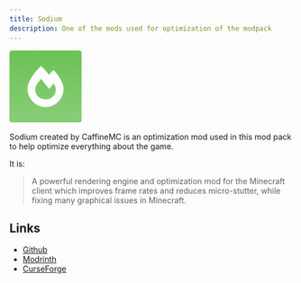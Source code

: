 ```yaml
---
title: Sodium
description: One of the mods used for optimization of the modpack
---
```


![SodiumLogo](../../../assets/sodium-icon.png)

Sodium created by CaffineMC is an optimization mod used in this mod pack to help optimize everything about the game.

It is:

> A powerful rendering engine and optimization mod for the Minecraft client which improves frame rates and reduces micro-stutter, while fixing many graphical issues in Minecraft.

## Links

- [Github](https://github.com/CaffeineMC/sodium)
- [Modrinth](https://modrinth.com/mod/sodium)
- [CurseForge](https://www.curseforge.com/minecraft/mc-mods/sodium)
